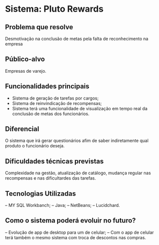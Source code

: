 # Sistema: Pluto Rewards
## Problema que resolve
Desmotivação na conclusão de metas pela falta de reconhecimento na empresa
## Público-alvo
Empresas de varejo.
## Funcionalidades principais
- Sistema de geração de tarefas por cargos;
- Sistema de reinvindicação de recompensas;
- Sistema terá uma funcionalidade de visualização em tempo real da conclusão de metas dos funcionários.
## Diferencial
O sistema que irá gerar questionários afim de saber indiretamente qual produto o funcionário deseja.
## Dificuldades técnicas previstas
Complexidade na gestão, atualização de catálogo, mudança regular nas recompensas e nas dificultardes das tarefas.
## Tecnologias Utilizadas
– MY SQL Workbanch;
– Java;
– NetBeans;
– Lucidchard.
## Como o sistema poderá evoluir no futuro?
– Evolução de app de desktop para um de celular;
– Com o app de celular terá também o mesmo sistema com troca de descontos nas compras.
